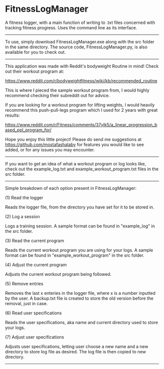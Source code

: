 # FitnessLogManager
A fitness logger, with a main function of writing to .txt files concerned with tracking fitness progress. Uses the command line as its interface.
 
***

To use, simply download FitnessLogManager.exe along with the src folder in the same directory. The source code, FitnessLogManager.py, is also available for you to check out.

***

This application was made with Reddit's bodyweight Routine in mind! Check out their workout program at:

https://www.reddit.com/r/bodyweightfitness/wiki/kb/recommended_routine

This is where I pieced the sample workout program from, I would highly recommend checking their subreddit out for advice.

If you are looking for a workout program for lifting weights, I would heavily recommend this push-pull-legs program which I used for 2 years with great results:

https://www.reddit.com/r/Fitness/comments/37ylk5/a_linear_progression_based_ppl_program_for/

Hope you enjoy this little project! Please do send me suggestions at https://github.com/mostafashalaby for features you would like to see added, or for any issues you may encounter.

***

If you want to get an idea of what a workout program or log looks like, check out the example_log.txt and example_workout_program.txt files in the src folder.

***
Simple breakdown of each option present in FitnessLogManager:

(1) Read the logger

Reads the logger file, from the directory you have set for it to be stored in.

(2) Log a session

Logs a training session. A sample format can be found in "example_log" in the src folder.

(3) Read the current program

Reads the current workout program you are using for your logs. A sample format can be found in "example_workout_program" in the src folder.

(4) Adjust the current program

Adjusts the current workout program being followed.

(5) Remove entries

Removes the last x enteries in the logger file, where x is a number inputted by the user. A backup.txt file is created to store the old version before the removal, just in case.

(6) Read user specifications

Reads the user specifications, aka name and current directory used to store your logs.

(7) Adjust user specifications

Adjusts user specifications, letting user choose a new name and a new directory to store log file as desired. The log file is then copied to new directory.

***
